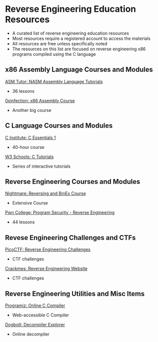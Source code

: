# Reverse Engineering Education Resources
* A curated list of reverse engineering education resources
* Most resources require a registered account to access the materials
* All resources are free unless specifically noted
* The resources on this list are focused on reverse engineering x86 programs compiled using the C language
## x86 Assembly Language Courses and Modules
[ASM Tutor: NASM Assembly Language Tutorials](https://asmtutor.com/)
* 36 lessons

[0xinfection: x86 Assembly Course](https://0xinfection.github.io/reversing/pages/x86-course.html)
* Another big course
## C Language Courses and Modules
[C Institute: C Essentials 1](https://www.netacad.com/courses/c-essentials-1)
* 40-hour course

[W3 Schools: C Tutorials](https://www.w3schools.com/c/index.php)
* Series of interactive tutorials
## Reverse Engineering Courses and Modules
[Nightmare: Reversing and BinEx Course](https://guyinatuxedo.github.io/)
* Extensive Course

[Pwn College: Program Security - Reverse Engineering](https://pwn.college/program-security/reverse-engineering/)
* 44 lessons
## Revese Engineering Challenges and CTFs
[PicoCTF: Reverse Engineering Challenges](https://play.picoctf.org/practice?category=3)
* CTF challenges

[Crackmes: Reverse Engineering Website](https://crackmes.one/)
* CTF challenges
## Reverse Engineering Utilities and Misc Items
[Programiz: Online C Compiler](https://www.programiz.com/c-programming/online-compiler/)
* Web-accessible C Compiler

[Dogbolt: Decompiler Explorer](https://dogbolt.org/)
* Online decompiler

